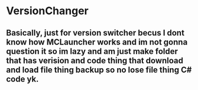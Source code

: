 # VersionChanger

Basically, just for version switcher becus I dont know how MCLauncher works and im not gonna question it so im lazy and am just make folder that has verision and code thing that download and load file thing backup so no lose file thing C# code yk.
-
